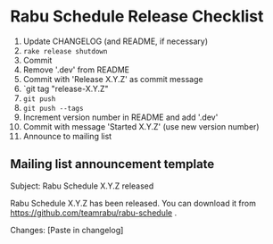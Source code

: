 Rabu Schedule Release Checklist
===============================

1. Update CHANGELOG (and README, if necessary)
2. `rake release shutdown`
3. Commit
4. Remove '.dev' from README
5. Commit with 'Release X.Y.Z' as commit message
6. `git tag "release-X.Y.Z"
7. `git push`
8. `git push --tags`
9. Increment version number in README and add '.dev'
10. Commit with message 'Started X.Y.Z' (use new version number)
11. Announce to mailing list

Mailing list announcement template
---

Subject: Rabu Schedule X.Y.Z released

Rabu Schedule X.Y.Z has been released. You can download it from https://github.com/teamrabu/rabu-schedule .

Changes:
[Paste in changelog]